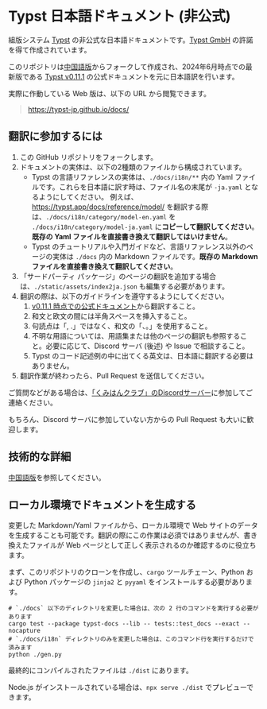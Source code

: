 # Typst 日本語ドキュメント (非公式)

組版システム [Typst](https://typst.app/docs) の非公式な日本語ドキュメントです。[Typst GmbH](https://typst.app/legal/) の許諾を得て作成されています。

このリポジトリは[中国語版](https://github.com/typst-doc-cn/typst-doc-cn.github.io)からフォークして作成され、2024年6月時点での最新版である [Typst v0.11.1](https://typst.app/docs/changelog/#v0.11.1) の公式ドキュメントを元に日本語訳を行います。

実際に作動している Web 版は、以下の URL から閲覧できます。
> https://typst-jp.github.io/docs/

## 翻訳に参加するには

1. この GitHub リポジトリをフォークします。
1. ドキュメントの実体は、以下の2種類のファイルから構成されています。
    - Typst の言語リファレンスの実体は、`./docs/i18n/**` 内の Yaml ファイルです。これらを日本語に訳す時は、ファイル名の末尾が `-ja.yaml` となるようにしてください。
    例えば、https://typst.app/docs/reference/model/ を翻訳する際は、`./docs/i18n/category/model-en.yaml` を `./docs/i18n/category/model-ja.yaml` に**コピーして翻訳してください**。**既存の Yaml ファイルを直接書き換えて翻訳してはいけません**。
    - Typst のチュートリアルや入門ガイドなど、言語リファレンス以外のページの実体は `./docs` 内の Markdown ファイルです。**既存の Markdown ファイルを直接書き換えて翻訳してください**。
1. 「サードパーティ パッケージ」のページの翻訳を追加する場合は、`./static/assets/index2ja.json` も編集する必要があります。
1. 翻訳の際は、以下のガイドラインを遵守するようにしてください。
    1. [v0.11.1 時点での公式ドキュメント](https://github.com/typst/typst/tree/v0.11.1/docs)から翻訳すること。
    1. 和文と欧文の間には半角スペースを挿入すること。
    1. 句読点は「, .」ではなく、和文の「、。」を使用すること。
    1. 不明な用語については、用語集または他のページの翻訳も参照すること。必要に応じて、Discord サーバ (後述) や Issue で相談すること。
    1. Typst のコード記述例の中に出てくる英文は、日本語に翻訳する必要はありません。
1. 翻訳作業が終わったら、Pull Request を送信してください。

ご質問などがある場合は、[「くみはんクラブ」のDiscordサーバー](https://discord.gg/9xF7k4aAuH)に参加してご連絡ください。

もちろん、Discord サーバに参加していない方からの Pull Request も大いに歓迎します。

## 技術的な詳細

[中国語版](https://github.com/typst-doc-cn/typst-doc-cn.github.io?tab=readme-ov-file#%E6%8A%80%E6%9C%AF%E7%BB%86%E8%8A%82)を参照してください。

## ローカル環境でドキュメントを生成する

変更した Markdown/Yaml ファイルから、ローカル環境で Web サイトのデータを生成することも可能です。翻訳の際にこの作業は必須ではありませんが、書き換えたファイルが Web ページとして正しく表示されるのか確認するのに役立ちます。

まず、このリポジトリのクローンを作成し、`cargo` ツールチェーン、Python および Python パッケージの `jinja2` と `pyyaml` をインストールする必要があります。
```
# `./docs` 以下のディレクトリを変更した場合は、次の 2 行のコマンドを実行する必要があります
cargo test --package typst-docs --lib -- tests::test_docs --exact --nocapture
# `./docs/i18n` ディレクトリのみを変更した場合は、このコマンド行を実行するだけで済みます
python ./gen.py
```

最終的にコンパイルされたファイルは `./dist` にあります。

Node.js がインストールされている場合は、`npx serve ./dist` でプレビューできます。

